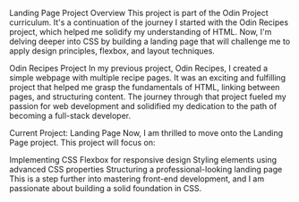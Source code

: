 Landing Page Project
Overview
This project is part of the Odin Project curriculum. It's a continuation of the journey I started with the Odin Recipes project, which helped me solidify my understanding of HTML. Now, I'm delving deeper into CSS by building a landing page that will challenge me to apply design principles, flexbox, and layout techniques.

Odin Recipes Project
In my previous project, Odin Recipes, I created a simple webpage with multiple recipe pages. It was an exciting and fulfilling project that helped me grasp the fundamentals of HTML, linking between pages, and structuring content. The journey through that project fueled my passion for web development and solidified my dedication to the path of becoming a full-stack developer.

Current Project: Landing Page
Now, I am thrilled to move onto the Landing Page project. This project will focus on:

Implementing CSS Flexbox for responsive design
Styling elements using advanced CSS properties
Structuring a professional-looking landing page
This is a step further into mastering front-end development, and I am passionate about building a solid foundation in CSS.
